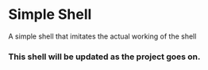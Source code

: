 # Simple Shell

A simple shell that imitates the actual working of the shell

### This shell will be updated as the project goes on.
